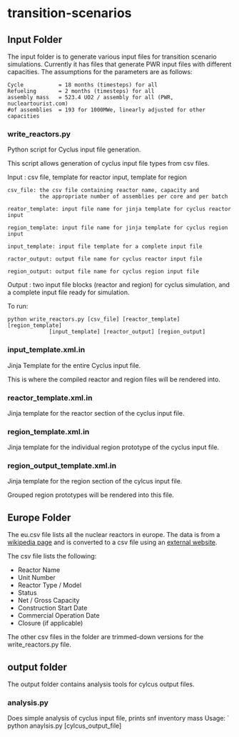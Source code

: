 # transition-scenarios

## Input Folder
The input folder is to generate various input files for transition scenario
simulations. Currently it has files that generate PWR input files with 
different capacities. The assumptions for the parameters are as follows:

	Cycle 			= 18 months (timesteps) for all
	Refueling 		= 2 months (timesteps) for all
	assembly mass 	= 523.4 UO2 / assembly for all (PWR, nucleartourist.com)
	#of assemblies 	= 193 for 1000MWe, linearly adjusted for other capacities



### write_reactors.py
Python script for Cyclus input file generation.

This script allows generation of cyclus input file types from csv files.

Input : csv file, template for reactor input, template for region


	    
    csv_file: the csv file containing reactor name, capacity and
              the appropriate number of assemblies per core and per batch
	      
    reator_template: input file name for jinja template for cyclus reactor input
    
    region_template: input file name for jinja template for cyclus region input
    
    input_template: input file template for a complete input file
    
    ractor_output: output file name for cyclus reactor input file
    
    region_output: output file name for cyclus region input file
    
    
Output : two input file blocks (reactor and region) for cyclus 
simulation, and a complete input file ready for simulation.
    
    
To run:

	python write_reactors.py [csv_file] [reactor_template] [region_template]
				 [input_template] [reactor_output] [region_output]


### input_template.xml.in
Jinja Template for the entire Cyclus input file.

This is where the compiled reactor and region files will be rendered into.

### reactor_template.xml.in
Jinja template for the reactor section of the cyclus input file.

### region_template.xml.in
Jinja template for the individual region prototype of the cyclus input file.

### region_output_template.xml.in
Jinja template for the region section of the cylcus input file.

Grouped region prototypes will be rendered into this file.


## Europe Folder
The eu.csv file lists all the nuclear reactors in europe.
The data is from a [wikipedia page](https://en.wikipedia.org/wiki/List_of_nuclear_reactors)
and is converted to a csv file using an
[external website](http://wikitable2csv.ggor.de/).

The csv file lists the following:
* Reactor Name
* Unit Number
* Reactor Type / Model
* Status
* Net / Gross Capacity
* Construction Start Date
* Commercial Operation Date
* Closure (if applicable)

The other csv files in the folder are trimmed-down versions
for the write_reactors.py file.

## output folder
The output folder contains analysis tools for cylcus output files.

### analysis.py
Does simple analysis of cyclus input file, prints snf inventory mass
Usage: ` python anaylsis.py [cylcus_output_file]

